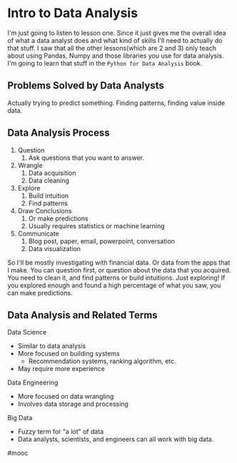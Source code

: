 # Intro to Data Analysis
I'm just going to listen to lesson one. Since it just gives me the overall idea of what a data analyst does and what kind of skills I'll need to actually do that stuff. I saw that all the other lessons(which are 2 and 3) only teach about using Pandas, Numpy and those libraries you use for data analysis. I'm going to learn that stuff in the `Python for Data Analysis` book. 

## Problems Solved by Data Analysts
Actually trying to predict something. Finding patterns, finding value inside data. 

## Data Analysis Process
1. Question
	1. Ask questions that you want to answer.
2. Wrangle
	1. Data acquisition
	2. Data cleaning
3. Explore
	1. Build intuition
	2. Find patterns
4. Draw Conclusions
	1. Or make predictions
	2. Usually requires statistics or machine learning
5. Communicate
	1. Blog post, paper, email, powerpoint, conversation
	2. Data visualization

So I'll be mostly investigating with financial data. Or data from the apps that I make. You can question first, or question about the data that you acquired. You need to clean it, and find patterns or build intuitions. Just exploring! If you explored enough and found a high percentage of what you saw, you can make predictions. 

## Data Analysis and Related Terms
Data Science
* Similar to data analysis
* More focused on building systems
	* Recommendation systems, ranking algorithm, etc.
* May require more experience

Data Engineering
* More focused on data wrangling
* Involves data storage and processing

Big Data
* Fuzzy term for "a lot" of data
* Data analysts, scientists, and engineers can all work with big data.

#mooc